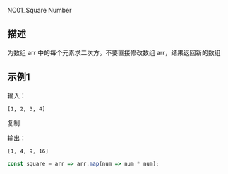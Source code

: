 

NC01_Square Number

## 描述

为数组 arr 中的每个元素求二次方。不要直接修改数组 arr，结果返回新的数组

## 示例1

输入：

```
[1, 2, 3, 4]
```

复制

输出：

```
[1, 4, 9, 16]
```



```javascript
const square = arr => arr.map(num => num * num);
```

